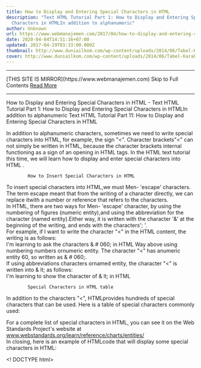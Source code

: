 ```yaml
---
title: How to Display and Entering Special Characters in HTML
description: "Text HTML Tutorial Part 1: How to Display and Entering Special
  Characters in HTMLIn addition to alphanumeric"
author: Unknown
url: https://www.webmanajemen.com/2017/04/how-to-display-and-entering-special.html
date: 2020-04-04T14:51:16+07:00
updated: 2017-04-29T03:33:00.000Z
thumbnail: http://www.duniailkom.com/wp-content/uploads/2014/06/Tabel-Karakter-Khusus-dalam-HTML.png
cover: http://www.duniailkom.com/wp-content/uploads/2014/06/Tabel-Karakter-Khusus-dalam-HTML.png
---
```


<hr/> [THIS SITE IS MIRROR](https://www.webmanajemen.com) Skip to Full Contents <a href="https://www.webmanajemen.com/2017/04/how-to-display-and-entering-special.html" rel="follow" class="button" id="read-more">Read More</a> <hr/> How to Display and Entering Special Characters in HTML - Text HTML Tutorial Part 1: How to Display and Entering Special Characters in HTMLIn addition to alphanumeric Text HTML Tutorial Part 11: How to Display and Entering Special         Characters in HTML

In addition to alphanumeric characters, sometimes we need             to write special characters into HTML, for example, the sign "<". Character brackets"<" can not simply be written in            HTML, because the character brackets internal             functioning as a sign of an opening in HTML tags.             In the HTML text tutorial this time, we will learn                              how to display and enter special characters into HTML                          .         

            How to Insert Special Characters in HTML         
To insert special characters into HTML,we must Men- 'escape' characters. The term            escape meant that from the writing of a character             directly, we can replace itwith a number or reference that             refers to the characters.         
In HTML, there are two ways for Men-            'escape' character, by using the             numbering of figures (numeric entity),and using             the abbreviation for the character (named entity).Either way, it is written with the character            '&' at the beginning of the writing, and ends             with the characters'; '.         
For example, if I want to write the character            "<" in the HTML content, the writing is as             follows:         
  I'm learning to ask the characters & # 060;  in HTML 
Way above using numbering numbers ornumeric entity. The character "<" has anumeric entity            60, so written as & # 060;.        
If using abbreviations characters ornamed entity, the character "<" is written into            & lt; as follows:         
  I'm learning to show the character of & lt;  in HTML 

            Special Characters in HTML table         
In addition to the characters "<",            HTMLprovides hundreds of special characters that             can be used. Here is a table of special characters commonly used:         
                
For a complete list of special characters in HTML,            you can see it on the Web Standards Project's website at                             www.webstandards.org/learn/reference/charts/entities/                     
In closing, here is an example of HTMLcode that             will display some special characters in HTML:         

  <! DOCTYPE html>
 <Html>
 <Head>
 <Title> Learn HTML in Duniailkom </ title>
 </ Head>
  <Body>
 <H3> I'm learning HTML & copy;  Duniailkom.com & # 174;  & Trade; </ h3>
 <P> In this tutorial, we will learn to display
 special characters such as & lt ;, & # 062 ;, & hellip; </ p>
 </ Body>
  </ Html> 
                                    

                                        

One of the characters is important to note is the character of'non-breaking space', which is written as                & nbsp; This character serves to ensure                 that the phrases or words are not separate.
                If I wrote:                 
  World & nbsp; CS 
The word will be shown a web browser intothe World CS (characters                    & nbsp; will be displayed as space),                     but the second word would be'considered' as a                     whole, and will not separate even in the end of the line or                     reduced the size of the web browser. <hr/> [THIS SITE IS MIRROR](https://www.webmanajemen.com) Skip to Full Contents <a href="https://www.webmanajemen.com/2017/04/how-to-display-and-entering-special.html" rel="follow" class="button" id="read-more">Read More</a> <hr/>